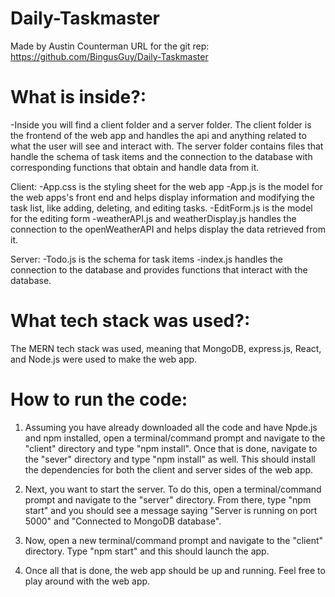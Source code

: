 # Daily-Taskmaster
Made by Austin Counterman
URL for the git rep: https://github.com/BingusGuy/Daily-Taskmaster

# What is inside?:
-Inside you will find a client folder and a server folder. The client folder is the frontend of the web app and handles the api and anything related to what the user will see and interact with. The server folder contains files that handle the schema of task items and the connection to the database with corresponding functions that obtain and handle data from it.

Client:
-App.css is the styling sheet for the web app
-App.js is the model for the web apps's front end and helps display information and modifying the task list, like adding, deleting, and editing tasks.
-EditForm.js is the model for the editing form
-weatherAPI.js and weatherDisplay.js handles the connection to the openWeatherAPI and helps display the data retrieved from it.

Server:
-Todo.js is the schema for task items
-index.js handles the connection to the database and provides functions that interact with the database.

# What tech stack was used?:
The MERN tech stack was used, meaning that MongoDB, express.js, React, and Node.js were used to make the web app.

# How to run the code:
1. Assuming you have already downloaded all the code and have Npde.js and npm installed, open a terminal/command prompt and navigate to the "client" directory and type "npm install". Once that is done, navigate to the "sever" directory and type "npm install" as well. This should install the dependencies for both the client and server sides of the web app.

2. Next, you want to start the server. To do this, open a terminal/command prompt and navigate to the "server" directory. From there, type "npm start" and you should see a message saying "Server is running on port 5000" and "Connected to MongoDB database".

3. Now, open a new terminal/command prompt and navigate to the "client" directory. Type "npm start" and this should launch the app.

4. Once all that is done, the web app should be up and running. Feel free to play around with the web app.
